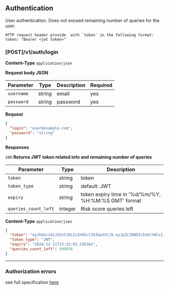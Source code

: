 ##  Authentication

User authentication. Does not exceed remaining number of queries for the user.

```
HTTP request header provide  with `token` in the following format:
token: "Bearer <jwt token>"
```

### [POST]/v1/auth/login

**Content-Type** `application/json`

**Request body JSON**

| Parameter  | Type   | Description | Required |
|------------|--------|-------------|----------|
| `username` | string | email       | yes      |
| `password` | string | password    | yes      |

**Request**

```json
{
  "login": "user@example.com",
  "password": "string"
}
```

**Responses**

`200` **Returns JWT token related info and remaining number of queries**

| Parameter            | Type    | Description                                          | 
|----------------------|---------|------------------------------------------------------|
| `token`              | string  | token                                                | 
| `token_type`         | string  | default: JWT                                         | 
| `expiry`             | string  | token expiry time in '%d/%m/%Y, %H:%M:%S GMT' format | 
| `queries_count_left` | integer | Risk score queries left                              |


**Content-Type** `application/json`

```json
{
  "token": "eyJhbGciOiJIUzI1NiIsInR5cCI6IkpXVCJ9.eyJpZCI6NDIsImVtYWlsIjoicmdheWJhZHVsbGluYUB0b25ndWFyZC5vcmciLCJuYW1lIjoiUml0YSIsInN1cm5hbWUiOiJHYXliYWR1bGxpbmEiLCJleHAiOjE3MzM5NjAxMDUsInNjb3BlcyI6WzJdLCJ0eXBlIjoiYWNjZXNzX3Rva2VuIiwicHQiOlsiLyIsIi9yaXNrLXNjb3JpbmctaGlzdG9yeSIsIi9jbGFpbSIsIi92aXN1YWxpemVyIiwiL215LWNsYWltcyIsIi9hZGRyZXNzZXMiLCIvd2hpdGVsaXN0IiwiL21lIiwiL3RvcF9ob2xkZXJzIiwiL3RvcC1hY2NvdW50cyIsIi9tb25pdG9yaW5nLXJ1bGUiXX0.xLEODITLAtMpBbOQV3B7uoHccGZkfNTb2asfMA48vfU",
  "token_type": "JWT",
  "expiry": "2024-12-11T23:35:05.256362",
  "queries_count_left": 999936
}
```
***

### Authorization errors

see full specification [here ](../errors.md)


